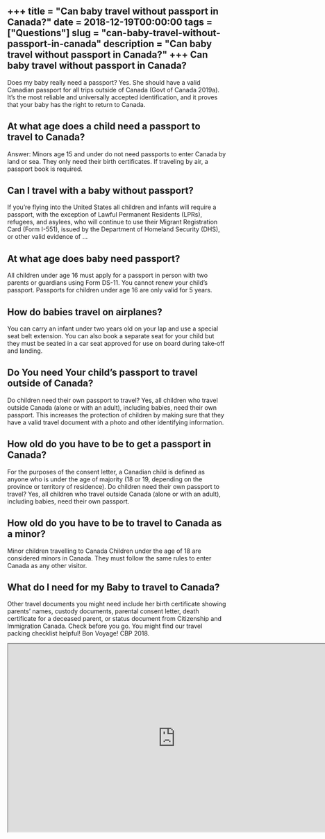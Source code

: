 +++
title = "Can baby travel without passport in Canada?"
date = 2018-12-19T00:00:00
tags = ["Questions"]
slug = "can-baby-travel-without-passport-in-canada"
description = "Can baby travel without passport in Canada?"
+++
Can baby travel without passport in Canada?
-------------------------------------------

Does my baby really need a passport? Yes. She should have a valid Canadian passport for all trips outside of Canada (Govt of Canada 2019a). It’s the most reliable and universally accepted identification, and it proves that your baby has the right to return to Canada.

At what age does a child need a passport to travel to Canada?
-------------------------------------------------------------

Answer: Minors age 15 and under do not need passports to enter Canada by land or sea. They only need their birth certificates. If traveling by air, a passport book is required.

Can I travel with a baby without passport?
------------------------------------------

If you’re flying into the United States all children and infants will require a passport, with the exception of Lawful Permanent Residents (LPRs), refugees, and asylees, who will continue to use their Migrant Registration Card (Form I-551), issued by the Department of Homeland Security (DHS), or other valid evidence of …

At what age does baby need passport?
------------------------------------

All children under age 16 must apply for a passport in person with two parents or guardians using Form DS-11. You cannot renew your child’s passport. Passports for children under age 16 are only valid for 5 years.

How do babies travel on airplanes?
----------------------------------

You can carry an infant under two years old on your lap and use a special seat belt extension. You can also book a separate seat for your child but they must be seated in a car seat approved for use on board during take‑off and landing.

Do You need Your child’s passport to travel outside of Canada?
--------------------------------------------------------------

Do children need their own passport to travel? Yes, all children who travel outside Canada (alone or with an adult), including babies, need their own passport. This increases the protection of children by making sure that they have a valid travel document with a photo and other identifying information.

How old do you have to be to get a passport in Canada?
------------------------------------------------------

For the purposes of the consent letter, a Canadian child is defined as anyone who is under the age of majority (18 or 19, depending on the province or territory of residence). Do children need their own passport to travel? Yes, all children who travel outside Canada (alone or with an adult), including babies, need their own passport.

How old do you have to be to travel to Canada as a minor?
---------------------------------------------------------

Minor children travelling to Canada Children under the age of 18 are considered minors in Canada. They must follow the same rules to enter Canada as any other visitor.

What do I need for my Baby to travel to Canada?
-----------------------------------------------

Other travel documents you might need include her birth certificate showing parents’ names, custody documents, parental consent letter, death certificate for a deceased parent, or status document from Citizenship and Immigration Canada. Check before you go. You might find our travel packing checklist helpful! Bon Voyage! CBP 2018.

<iframe allow="accelerometer; autoplay; clipboard-write; encrypted-media; gyroscope; picture-in-picture" allowfullscreen="" class="__youtube_prefs__  epyt-is-override  no-lazyload" data-no-lazy="1" data-origheight="433" data-origwidth="770" data-skipgform_ajax_framebjll="" height="433" id="_ytid_57821" loading="lazy" src="https://www.youtube.com/embed/CDQLco9U0KI?enablejsapi=1&autoplay=0&cc_load_policy=0&cc_lang_pref=&iv_load_policy=1&loop=0&modestbranding=0&rel=1&fs=1&playsinline=0&autohide=2&theme=dark&color=red&controls=1&" title="YouTube player" width="770"></iframe>